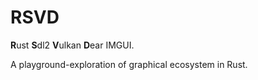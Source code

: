 # RSVD

**R**ust **S**dl2 **V**ulkan **D**ear IMGUI.

A playground-exploration of graphical ecosystem in Rust.
